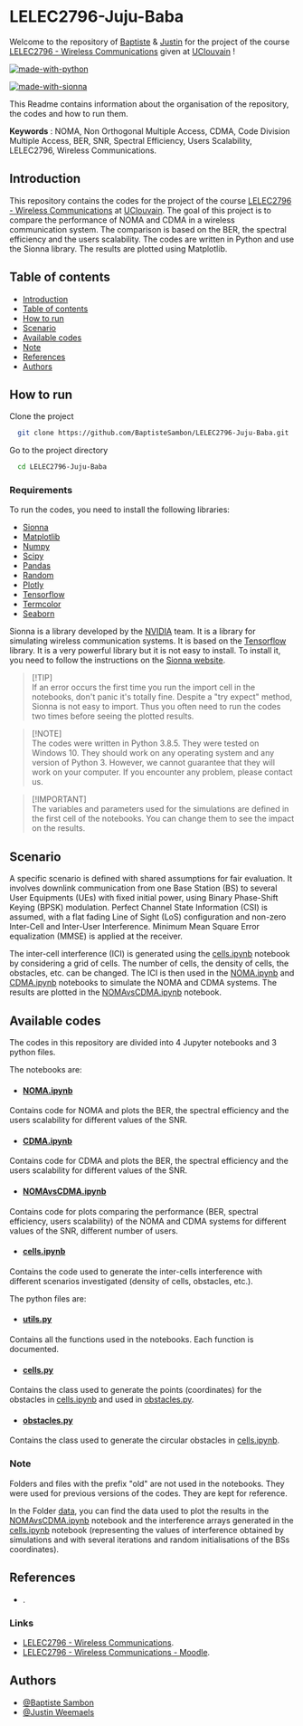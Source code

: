 # LELEC2796-Juju-Baba

Welcome to the repository of  [Baptiste](https://github.com/BaptisteSambon)  & [Justin](https://github.com/Just1Wmls) for the project of the course [LELEC2796 - Wireless Communications](https://uclouvain.be/en-cours-2023-lelec2796) given at [UClouvain](https://uclouvain.be/fr/index.html) ! 

[![made-with-python](https://img.shields.io/badge/python-%2314354C.svg?&style=for-the-badge&logo=python&logoColor=white)](https://www.youtube.com/watch?v=dQw4w9WgXcQ)

[![made-with-sionna](https://img.shields.io/badge/Sionna_library-orange)](https://nvlabs.github.io/sionna/)

This Readme contains information about the organisation of the repository, the codes and how to run them.

**Keywords** : NOMA, Non Orthogonal Multiple Access, CDMA, Code Division Multiple Access, BER, SNR, Spectral Efficiency, Users Scalability, LELEC2796, Wireless Communications. 

## Introduction

This repository contains the codes for the project of the course [LELEC2796 - Wireless Communications](https://uclouvain.be/en-cours-2023-lelec2796) at [UClouvain](https://uclouvain.be/fr/index.html). The goal of this project is to compare the performance of NOMA and CDMA in a wireless communication system. The comparison is based on the BER, the spectral efficiency and the users scalability. The codes are written in Python and use the Sionna library. The results are plotted using Matplotlib.

## Table of contents

- [Introduction](#introduction)
- [Table of contents](#table-of-contents)
- [How to run](#how-to-run)
- [Scenario](#scenario)
- [Available codes](#available-codes)
- [Note](#note)
- [References](#references)
- [Authors](#authors)

## How to run

Clone the project

```bash
  git clone https://github.com/BaptisteSambon/LELEC2796-Juju-Baba.git 
```

Go to the project directory

```bash
  cd LELEC2796-Juju-Baba
```

### Requirements

To run the codes, you need to install the following libraries:

- [Sionna](https://nvlabs.github.io/sionna/)
- [Matplotlib](https://matplotlib.org/)
- [Numpy](https://numpy.org/)
- [Scipy](https://www.scipy.org/)
- [Pandas](https://pandas.pydata.org/)
- [Random](https://docs.python.org/3/library/random.html)
- [Plotly](https://plotly.com/python/)
- [Tensorflow](https://www.tensorflow.org/)
- [Termcolor](https://pypi.org/project/termcolor/)
- [Seaborn](https://seaborn.pydata.org/)

Sionna is a library developed by the [NVIDIA](https://www.nvidia.com/en-us/) team. It is a library for simulating wireless communication systems. It is based on the [Tensorflow](https://www.tensorflow.org/) library. It is a very powerful library but it is not easy to install. To install it, you need to follow the instructions on the [Sionna website](https://nvlabs.github.io/sionna/installation.html).


> [!TIP]\
> If an error occurs the first time you run the import cell in the notebooks, don't panic it's totally fine. Despite a "try expect" method, Sionna is not easy to import. Thus you often need to run the codes two times before seeing the plotted results.

> [!NOTE]\
> The codes were written in Python 3.8.5. They were tested on Windows 10. They should work on any operating system and any version of Python 3. However, we cannot guarantee that they will work on your computer. If you encounter any problem, please contact us.

> [!IMPORTANT]\
> The variables and parameters used for the simulations are defined in the first cell of the notebooks. You can change them to see the impact on the results. 

## Scenario

A specific scenario is defined with shared assumptions for fair evaluation. It involves downlink communication from one Base Station (BS) to several User Equipments (UEs) with fixed initial power, using Binary Phase-Shift Keying (BPSK) modulation. Perfect Channel State Information (CSI) is assumed, with a flat fading Line of Sight (LoS) configuration and non-zero Inter-Cell and Inter-User Interference. Minimum Mean Square Error equalization (MMSE) is applied at the receiver. 

The inter-cell interference (ICI) is generated using the [cells.ipynb](./cells.ipynb) notebook by considering a grid of cells. The number of cells, the density of cells, the obstacles, etc. can be changed. The ICI is then used in the [NOMA.ipynb](./NOMA.ipynb) and [CDMA.ipynb](./CDMA.ipynb) notebooks to simulate the NOMA and CDMA systems. The results are plotted in the [NOMAvsCDMA.ipynb](./NOMAvsCDMA.ipynb) notebook.

## Available codes

The codes in this repository are divided into 4 Jupyter notebooks and 3 python files. 

The notebooks are:

- #### [NOMA.ipynb](./NOMA.ipynb)
Contains code for NOMA and plots the BER, the spectral efficiency and the users scalability for different values of the SNR. 

- #### [CDMA.ipynb](./CDMA.ipynb)
Contains code for CDMA and plots the BER, the spectral efficiency and the users scalability for different values of the SNR.

- #### [NOMAvsCDMA.ipynb](./NOMAvsCDMA.ipynb)
Contains code for plots comparing the performance (BER, spectral efficiency, users scalability) of the NOMA and CDMA systems for different values of the SNR, different number of users. 

- #### [cells.ipynb](./cells.ipynb)
Contains the code used to generate the inter-cells interference with different scenarios investigated (density of cells, obstacles, etc.).

The python files are:

- #### [utils.py](./utils.py)
Contains all the functions used in the notebooks. Each function is documented.

- #### [cells.py](./cells.py)
Contains the class used to generate the points (coordinates) for the obstacles in [cells.ipynb](./cells.ipynb) and used in [obstacles.py](./obstacles.py).

- #### [obstacles.py](./obstacles.py)
Contains the class used to generate the circular obstacles in [cells.ipynb](./cells.ipynb).


### Note

Folders and files with the prefix "old" are not used in the notebooks. They were used for previous versions of the codes. They are kept for reference.

In the Folder [data](./data), you can find the data used to plot the results in the [NOMAvsCDMA.ipynb](./NOMAvsCDMA.ipynb) notebook and the interference arrays generated in the [cells.ipynb](./cells.ipynb) notebook (representing the values of interference obtained by simulations and with several iterations and random initialisations of the BSs coordinates).

## References

- . 


### Links

- [LELEC2796 - Wireless Communications](https://uclouvain.be/en-cours-2023-lelec2796). 
- [LELEC2796 - Wireless Communications - Moodle](https://moodle.uclouvain.be/course/view.php?id=1465).

## Authors
- [@Baptiste Sambon](https://github.com/BaptisteSambon) 
- [@Justin Weemaels](https://github.com/Just1Wmls)